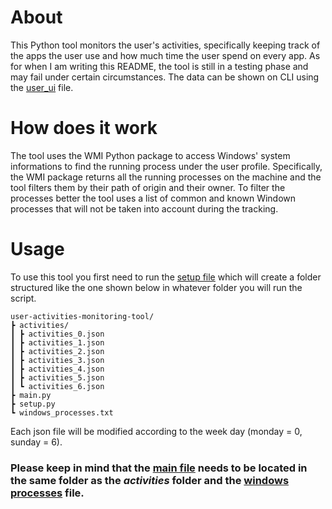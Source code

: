 # About

This Python tool monitors the user's activities, specifically keeping track of the apps the user use and how much time the user spend on every app.
As for when I am writing this README, the tool is still in a testing phase and may fail under certain circumstances.
The data can be shown on CLI using the [user_ui](https://github.com/errrgiorgione/user-activities-monitoring-tool/blob/main/user_ui.py) file.

# How does it work

The tool uses the WMI Python package to access Windows' system informations to find the running process under the user profile. Specifically, the WMI package returns all the running processes on the machine and the tool filters them by their path of origin and their owner.
To filter the processes better the tool uses a list of common and known Windown processes that will not be taken into account during the tracking.

# Usage

To use this tool you first need to run the [setup file](https://github.com/errrgiorgione/user-activities-monitoring-tool/blob/main/setup.py) which will create a folder structured like the one shown below in whatever folder you will run the script.

```
user-activities-monitoring-tool/
┣ activities/
┃ ┣ activities_0.json
┃ ┣ activities_1.json
┃ ┣ activities_2.json
┃ ┣ activities_3.json
┃ ┣ activities_4.json
┃ ┣ activities_5.json
┃ ┗ activities_6.json
┣ main.py
┣ setup.py
┗ windows_processes.txt
```

Each json file will be modified according to the week day (monday = 0, sunday = 6).

### Please keep in mind that the [main file](https://github.com/errrgiorgione/user-activities-monitoring-tool/blob/main/main.py) needs to be located in the same folder as the _activities_ folder and the [windows processes](https://github.com/errrgiorgione/user-activities-monitoring-tool/blob/main/windows_processes.txt) file.
